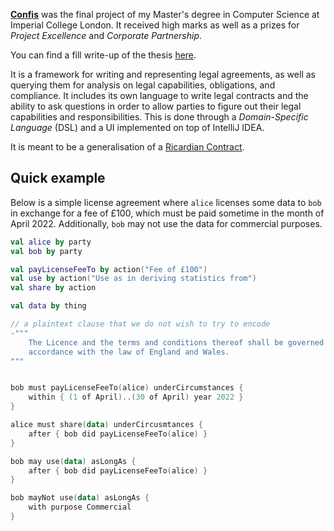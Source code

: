 [**Confis**](https://confis.dcotta.com) was the final project of my Master's degree in Computer Science at
Imperial College London.
It received high marks as well as a prizes for _Project Excellence_ and _Corporate Partnership_.

You can find a fill write-up of the thesis [here](https://github.com/Cottand/Confis/blob/master/report/report.pdf).

It is a framework for writing and representing legal agreements, as well as querying them for analysis on legal
capabilities, obligations, and compliance. It includes its own language to write legal contracts and the ability to ask questions in order to allow parties to figure out their legal capabilities and responsibilities.
This is done through a _Domain-Specific Language_ (DSL) and a UI implemented on top of IntelliJ IDEA.

It is meant to be a generalisation of a
[Ricardian Contract](https://en.wikipedia.org/wiki/Ricardian_contract).


## Quick example
Below is a simple license agreement where `alice` licenses some data to `bob` in exchange for a fee of £100, which must be paid sometime in the month of April 2022.
Additionally, `bob` may not use the data for commercial purposes.

```kotlin
val alice by party
val bob by party

val payLicenseFeeTo by action("Fee of £100")
val use by action("Use as in deriving statistics from")
val share by action

val data by thing

// a plaintext clause that we do not wish to try to encode
-"""
    The Licence and the terms and conditions thereof shall be governed and construed in
    accordance with the law of England and Wales.
"""


bob must payLicenseFeeTo(alice) underCircumstances {
    within { (1 of April)..(30 of April) year 2022 }
}

alice must share(data) underCircusmtances {
    after { bob did payLicenseFeeTo(alice) }
}

bob may use(data) asLongAs {
    after { bob did payLicenseFeeTo(alice) }
}

bob mayNot use(data) asLongAs {
    with purpose Commercial
}
```
